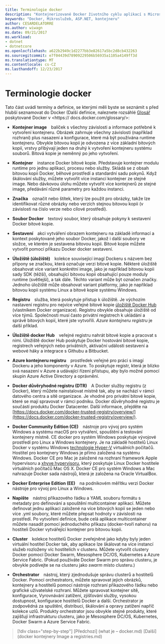 ```yaml
---
title: Terminologie docker
description: "Kontejnerizované Docker životního cyklu aplikací s Microsoft platforma a nástroje"
keywords: "Docker, Mikroslužeb, ASP.NET, kontejneru"
author: CESARDELATORRE
ms.author: wiwagn
ms.date: 09/21/2017
ms.workload:
- dotnet
- dotnetcore
ms.openlocfilehash: a622b2949c1d2277bb3e82617a5bc2d8cb432263
ms.sourcegitcommit: e7f04439d78909229506b56935a1105a4149ff3d
ms.translationtype: MT
ms.contentlocale: cs-CZ
ms.lasthandoff: 12/23/2017
---
```

# <a name="docker-terminology"></a>Terminologie docker

Tato část uvádí termíny a definice, se kterými měli byste se seznámit s před hlubší seznamovat do Docker (Další definice, naleznete rozsáhlé [Glosář](https://docs.docker.com/glossary/) poskytované Docker v <https:// docs.docker.com/glossary/>:

-   **Kontejner image** balíček s všechny závislosti a informace potřebné k vytvoření kontejneru. Obrázek zahrnuje všechny závislosti (například rozhraní) plus nasazení a konfigurace, které má být používána runtime kontejneru. Obvykle bitovou kopii je odvozena z více základní bitových kopií, vrstvy přibývají jeden na druhý k vytvoření kontejneru systému souborů. Bitová kopie je neměnný po jeho vytvoření.

-   **Kontejner** instance Docker bitové kopie. Představuje kontejner modulu runtime pro jednu aplikaci, procesu nebo služby. Skládá se z obsah bitovou kopii Docker, běhové prostředí a standardní sadu pokynů. Když škálování služby, můžete vytvořit více instancí kontejner ze stejné image. Nebo dávkovou úlohu můžete vytvořit více kontejnerů ze stejné image, předávání různé parametry pro každou instanci.

-   **Značka** označit nebo štítek, který lze použít pro obrázky, takže lze identifikovat různé obrázky nebo verzích stejnou bitovou kopii (v závislosti na číslo verze nebo cílové prostředí).

-   **Soubor Docker** textový soubor, který obsahuje pokyny k sestavení Docker bitové kopie.

-   **Sestavení** akci vytváření obrazem kontejneru na základě informací a kontext poskytované jeho soubor Docker, jakož i další soubory ve složce, ve kterém je sestavena bitovou kopii. Bitové kopie můžete vytvořit pomocí příkazu Docker docker sestavení.

-   **Úložiště (úložiště)** kolekce související imagí Dockeru s názvem bez přípony se značkou, která označuje verzi bitové kopie. Některé úložiště obsahovat více variant konkrétní image, jako je například bitovou kopii sady SDK (těžší), obsahující bitovou kopii obsahující pouze moduly runtime (světlejší), a tak dále. Těchto variant může být označen značky. Jednoho úložiště může obsahovat variant platformy, jako je například bitovou kopii systému Linux a bitové kopie systému Windows.

-   **Registru** služba, která poskytuje přístup k úložiště. Je výchozím nastavení registru pro nejvíce veřejné bitové kopie [úložiště Docker Hub](https://hub.docker.com/) (vlastníkem Docker organizace). Registru obvykle obsahuje úložiště od více týmů. Společnosti musí často privátní registrech k ukládání a správě bitových kopií, které jste vytvořili. *Azure kontejneru registru* je další příklad.

-   **Úložiště docker Hub** veřejné registru nahrát bitové kopie a pracovat s nimi. Úložiště docker Hub poskytuje Docker hostování bitové kopie, registrech veřejných nebo privátních, aktivační události sestavení a webové háky a integrace s Githubu a Bitbucket.

-   **Azure kontejneru registru** prostředek veřejné pro práci s imagí Dockeru a jeho komponenty v Azure. To poskytuje registr, která je blízko svá nasazení v Azure a udávající řízení přístupu, aby bylo možné pomocí skupin Azure Active Directory a oprávnění.

-   **Docker důvěryhodné registru (DTR)** A Docker služby registru (z Docker), který můžete nainstalovat místně tak, aby se nachází v rámci datového centra a sítě organizace. Je vhodné pro privátní bitové kopie, které se mají spravovat v rámci podniku. Docker důvěryhodné registru je součástí produktu Docker Datacenter. Další informace, přejděte na [https://docs.docker.com/docker-trusted-registry/overview/](https://docs.docker.com/docker-trusted-registry/overview/).

-   **Docker Community Edition (CE)** nástroje pro vývoj pro systém Windows a systému macOS pro vytváření, spouštění a testování kontejnery místně. CE docker pro systém Windows poskytuje vývojové prostředí pro Linux a Windows kontejnery. Je na základě hostitelů Linux Docker v systému Windows [technologie Hyper-V](https://www.microsoft.com/en-us/server-cloud/solutions/virtualization.aspx) virtuálních počítačů. Hostitel pro kontejnery Windows je přímo založená na systému Windows. Docker CE pro Mac je založené na rozhraní framework Apple hypervisoru a [xhyve hypervisoru](https://github.com/mist64/xhyve), který poskytuje Linux Docker hostitele virtuálních počítačů Mac OS X. Docker CE pro systém Windows a Mac nahrazuje Docker sada nástrojů, která je založena na Oracle VirtualBox.

-   **Docker Enterprise Edition (EE)** na podnikovém měřítku verzi Docker nástroje pro vývoj pro Linux a Windows.

-   **Napište** nástroj příkazového řádku a YAML souboru formátu s metadaty pro definování a spouštění multicontainer aplikací. Můžete definovat jednu aplikaci založené na více bitových kopií se jeden nebo více .yml soubory, které můžete přepsat hodnoty v závislosti na prostředí. Po vytvoření definice, bude celá aplikace multicontainer můžete nasadit pomocí jednoduchého příkazu (docker-tvoří nahoru) na hostiteli Docker vytvářející kontejner pro bitovou kopii.

-   **Cluster** kolekce hostitelů Docker zveřejněné jako kdyby byly jeden virtuální hostitel Docker tak, aby aplikace lze škálovat na více instancí služeb rozloženy víc hostitelích v clusteru. Můžete vytvořit clustery Docker pomocí Docker Swarm, Mesosphere DC/OS, Kubernetes a Azure Service Fabric. (Pokud používáte Docker Swarm pro správu clusteru, je obvykle podívejte se na clusteru jako *swarm* místo clusteru.)

-   **Orchestrator** nástroj, který zjednodušuje správu clusterů a hostitelů Docker. Pomocí orchestrators, můžete spravovat jejich obrázků, kontejnery a hostitelů pomocí nástroje rozhraní příkazového řádku nebo grafické uživatelské rozhraní. Můžete spravovat kontejner sítě, konfigurace, Vyrovnávání zatížení, zjišťování služby, vysokou dostupnost, konfigurace hostitelů Docker a další. Orchestrator je zodpovědná za spuštění, distribuci, škálování a opravy zatížení napříč kolekce uzlů. Produkty orchestrator jsou obvykle stejné produkty, které zajišťují infrastrukturu clusteru, jako je Mesosphere DC/OS, Kubernetes, Docker Swarm a Azure Service Fabric.


>[!div class="step-by-step"]
[Předchozí] (what je – docker.md) [Další] (docker kontejnery Image a registries.md)
